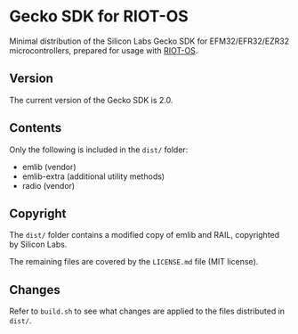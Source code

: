 # Gecko SDK for RIOT-OS
Minimal distribution of the Silicon Labs Gecko SDK for EFM32/EFR32/EZR32 microcontrollers, prepared for usage with [RIOT-OS](https://github.com/RIOT-OS/RIOT).

## Version
The current version of the Gecko SDK is 2.0.

## Contents
Only the following is included in the `dist/` folder:

* emlib (vendor)
* emlib-extra (additional utility methods)
* radio (vendor)

## Copyright
The `dist/` folder contains a modified copy of emlib and RAIL, copyrighted by Silicon Labs.

The remaining files are covered by the `LICENSE.md` file (MIT license).

## Changes
Refer to `build.sh` to see what changes are applied to the files distributed in `dist/`.
